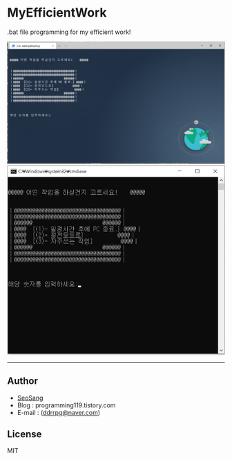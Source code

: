 # MyEfficientWork

.bat file programming  for my efficient work!

![main1](/images/main2.png)
![main2](/images/main.png)

---
## Author

- [SeoSang](https://github.com/SeoSang)
- Blog : programming119.tistory.com
- E-mail : (ddrrpg@naver.com)

## License

MIT